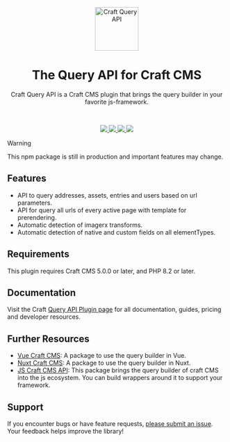 <div align="center">
	<a href="https://packagist.org/packages/samuelreichor/craft-query-api"  align="center">
      <img src="https://online-images-sr.netlify.app/assets/craft-query-api.png" width="100" alt="Craft Query API">
	</a>
  <br>
	<h1 align="center">The Query API for Craft CMS</h1>
  <p align="center">
    Craft Query API is a Craft CMS plugin that brings the query builder in your favorite js-framework.
  </p>
  <br/>
</div>

<p align="center">
  <a href="https://packagist.org/packages/samuelreichor/craft-query-api">
    <img src="https://img.shields.io/packagist/v/samuelreichor/craft-query-api?label=version&color=blue">
  </a>
  <a href="https://packagist.org/packages/samuelreichor/craft-query-api">
    <img src="https://img.shields.io/packagist/dt/samuelreichor/craft-query-api?color=blue">
  </a>
  <a href="https://packagist.org/packages/samuelreichor/craft-query-api">
    <img src="https://img.shields.io/packagist/php-v/samuelreichor/craft-query-api?color=blue">
  </a>
  <a href="https://packagist.org/packages/samuelreichor/craft-query-api">
    <img src="https://img.shields.io/packagist/l/samuelreichor/craft-query-api?color=blue">
  </a>
</p>


> [!WARNING]  
> This npm package is still in production and important features may change.

## Features

- API to query addresses, assets, entries and users based on url parameters.
- API for query all urls of every active page with template for prerendering.
- Automatic detection of imagerx transforms.
- Automatic detection of native and custom fields on all elementTypes.

## Requirements

This plugin requires Craft CMS 5.0.0 or later, and PHP 8.2 or later.

## Documentation

Visit the Craft [Query API Plugin page](https://samuelreichor.at/libraries/craft-query-api) for all documentation, guides, pricing and developer resources.

## Further Resources

- [Vue Craft CMS](https://samuelreichor.at/libraries/vue-craftcms): A package to use the query builder in Vue.
- [Nuxt Craft CMS](https://samuelreichor.at/libraries/nuxt-craftcms): A package to use the query builder in Nuxt.
- [JS Craft CMS API](https://samuelreichor.at/libraries/js-craftcms-api): This package brings the query builder of craft CMS into the js ecosystem. 
You can build wrappers around it to support your framework.


## Support

If you encounter bugs or have feature requests, [please submit an issue](/../../issues/new). Your feedback helps improve the library!
